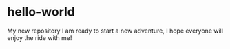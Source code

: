 # hello-world
My new repository
I am ready to start a new adventure, I hope everyone will enjoy the ride with me!
